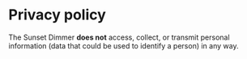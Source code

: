 # Privacy policy

The Sunset Dimmer  **does not** access, collect, or transmit personal information (data that could be used to identify a person) in any way.
